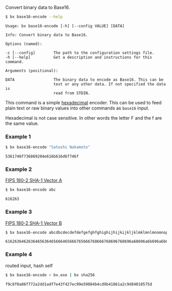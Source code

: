 Convert binary data to Base16.
```sh
$ bx base16-encode --help
```
```
Usage: bx base16-encode [-h] [--config VALUE] [DATA]

Info: Convert binary data to Base16.

Options (named):

-c [--config]        The path to the configuration settings file.
-h [--help]          Get a description and instructions for this command.

Arguments (positional):

DATA                 The binary data to encode as Base16. This can be
                     text or any other data. If not specified the data is
                     read from STDIN.
```
This command is a simple [hexadecimal](http://en.wikipedia.org/wiki/Hexadecimal) encoder. This can be used to feed plain text or raw binary values into other commands as `base16` input.

Hexadecimal is not case sensitive. In other words the letter F and the f are the same value.
### Example 1
```sh
$ bx base16-encode "Satoshi Nakamoto"
```
```
5361746f736869204e616b616d6f746f
```
### Example 2
[FIPS 180-2 SHA-1 Vector A](http://www.nsrl.nist.gov/testdata)
```sh
$ bx base16-encode abc
```
```
616263
```
### Example 3
[FIPS 180-2 SHA-1 Vector B](http://www.nsrl.nist.gov/testdata)
```sh
$ bx base16-encode abcdbcdecdefdefgefghfghighijhijkijkljklmklmnlmnomnopnopq
```
```
6162636462636465636465666465666765666768666768696768696a68696a6b696a6b6c6a6b6c6d6b6c6d6e6c6d6e6f6d6e6f706e6f7071
```
### Example 4
routed input, hash self
```sh
$ bx base16-encode < bx.exe | bx sha256
```
```
f9c8f0a86f772a2dd1adf7e43f427ec99e59084b4cd9b41861a2c9d84010575d
```